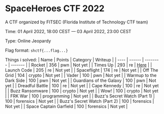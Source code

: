 # SpaceHeroes CTF 2022

A CTF organized by FITSEC (Florida Institute of Technology CTF team)

Time: 01 April 2022, 18:00 CEST — 03 April 2022, 23:00 CEST 

Type: Online Jeopardy

Flag format: `shctf{...flag...}`



Things i solved:
| Name | Points | Category | Writeup |
| ---- | ------ | -------- | ------- |
| Rocket | 356 | pwn | Not yet |
| Times Up | 293 | re | [Here](./timesup/) |
| Launch Code | 205 | re | Not yet |
| Spaceflight | 174 | re | Not yet |
| Off The Grid | 104 | crypto | Not yet |
| Vader | 100 | pwn | Not yet |
| Warmup to the Dark Side | 100 | pwn | Not yet |
| Guardians of the Galaxy | 100 | pwn | Not yet |
| Dreadful Battle | 100 | re | Not yet |
| Cape Kennedy | 100 | re | Not yet |
| Buzz Ransomware | 100 | crypto | Not yet |
| Wow! | 100 | crypto | Not yet |
| FRK War | 100 | programming | Not yet |
| Buzz's Secret Watch (Part 1) | 100 | forensics | Not yet |
| Buzz's Secret Watch (Part 2) | 100 | forensics | Not yet |
| Space Captain Garfield | 100 | forensics | Not yet |
